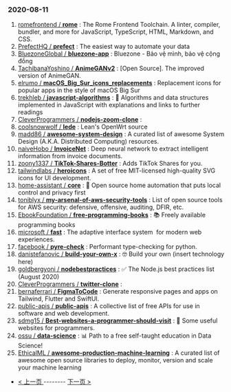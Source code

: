 ### 2020-08-11 
1. [
        romefrontend /
**rome**](https://github.com/romefrontend/rome) : The Rome Frontend Toolchain. A linter, compiler, bundler, and more for JavaScript, TypeScript, HTML, Markdown, and CSS.
1. [
        PrefectHQ /
**prefect**](https://github.com/PrefectHQ/prefect) : The easiest way to automate your data
1. [
        BluezoneGlobal /
**bluezone-app**](https://github.com/BluezoneGlobal/bluezone-app) : Bluezone - Bảo vệ mình, bảo vệ cộng đồng
1. [
        TachibanaYoshino /
**AnimeGANv2**](https://github.com/TachibanaYoshino/AnimeGANv2) : [Open Source]. The improved version of AnimeGAN.
1. [
        elrumo /
**macOS_Big_Sur_icons_replacements**](https://github.com/elrumo/macOS_Big_Sur_icons_replacements) : Replacement icons for popular apps in the style of macOS Big Sur
1. [
        trekhleb /
**javascript-algorithms**](https://github.com/trekhleb/javascript-algorithms) : 📝 Algorithms and data structures implemented in JavaScript with explanations and links to further readings
1. [
        CleverProgrammers /
**nodejs-zoom-clone**](https://github.com/CleverProgrammers/nodejs-zoom-clone) : 
1. [
        coolsnowwolf /
**lede**](https://github.com/coolsnowwolf/lede) : Lean's OpenWrt source
1. [
        madd86 /
**awesome-system-design**](https://github.com/madd86/awesome-system-design) : A curated list of awesome System Design (A.K.A. Distributed Computing) resources.
1. [
        naiveHobo /
**InvoiceNet**](https://github.com/naiveHobo/InvoiceNet) : Deep neural network to extract intelligent information from invoice documents.
1. [
        zoony1337 /
**TikTok-Shares-Botter**](https://github.com/zoony1337/TikTok-Shares-Botter) : Adds TikTok Shares for you.
1. [
        tailwindlabs /
**heroicons**](https://github.com/tailwindlabs/heroicons) : A set of free MIT-licensed high-quality SVG icons for UI development.
1. [
        home-assistant /
**core**](https://github.com/home-assistant/core) : 🏡 Open source home automation that puts local control and privacy first
1. [
        toniblyx /
**my-arsenal-of-aws-security-tools**](https://github.com/toniblyx/my-arsenal-of-aws-security-tools) : List of open source tools for AWS security: defensive, offensive, auditing, DFIR, etc.
1. [
        EbookFoundation /
**free-programming-books**](https://github.com/EbookFoundation/free-programming-books) : 📚 Freely available programming books
1. [
        microsoft /
**fast**](https://github.com/microsoft/fast) : The adaptive interface system  for modern web experiences.
1. [
        facebook /
**pyre-check**](https://github.com/facebook/pyre-check) : Performant type-checking for python.
1. [
        danistefanovic /
**build-your-own-x**](https://github.com/danistefanovic/build-your-own-x) : 🤓 Build your own (insert technology here)
1. [
        goldbergyoni /
**nodebestpractices**](https://github.com/goldbergyoni/nodebestpractices) : ✅ The Node.js best practices list (August 2020)
1. [
        CleverProgrammers /
**twitter-clone**](https://github.com/CleverProgrammers/twitter-clone) : 
1. [
        bernaferrari /
**FigmaToCode**](https://github.com/bernaferrari/FigmaToCode) : Generate responsive pages and apps on Tailwind, Flutter and SwiftUI.
1. [
        public-apis /
**public-apis**](https://github.com/public-apis/public-apis) : A collective list of free APIs for use in software and web development.
1. [
        sdmg15 /
**Best-websites-a-programmer-should-visit**](https://github.com/sdmg15/Best-websites-a-programmer-should-visit) : 🔗 Some useful websites for programmers.
1. [
        ossu /
**data-science**](https://github.com/ossu/data-science) : 📊 Path to a free self-taught education in Data Science!
1. [
        EthicalML /
**awesome-production-machine-learning**](https://github.com/EthicalML/awesome-production-machine-learning) : A curated list of awesome open source libraries to deploy, monitor, version and scale your machine learning 

- [ < 上一页 ](https://github.com/able8/github-trending-daily-record/blob/master/2020-08-10.md) -------- [ 下一页 > ](https://github.com/able8/github-trending-daily-record/blob/master/2020-08-12.md)